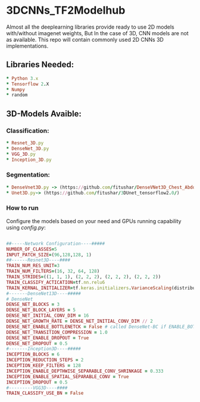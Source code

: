 # 3DCNNs_TF2Modelhub

Almost all the deeplearning libraries provide ready to use 2D models with/without imagenet weights, But In the case of 3D, CNN models are not as available. This repo will contain commonly used 2D CNNs 3D implementations.


## Libraries Needed:
```ruby
* Python 3.x 
* Tensorflow 2.X
* Numpy
* random
```

## 3D-Models Avaible:

### Classification:
```ruby
* Resnet_3D.py 
* DenseNet_3D.py
* VGG_3D.py
* Inception_3D.py
```
### Segmentation:
```ruby
* DenseVnet3D.py -> (https://github.com/fitushar/DenseVNet3D_Chest_Abdomen_Pelvis_Segmentation_tf2/)  
* Unet3D.py-> (https://github.com/fitushar/3DUnet_tensorflow2.0/)
```
### How to run
Configure the models based on your need and GPUs running capability using *config.py*:
```ruby

##-----Network Configuration----#####
NUMBER_OF_CLASSES=5
INPUT_PATCH_SIZE=(96,128,128, 1)
##------Resnet3D----####
TRAIN_NUM_RES_UNIT=3
TRAIN_NUM_FILTERS=(16, 32, 64, 128)
TRAIN_STRIDES=((1, 1, 1), (2, 2, 2), (2, 2, 2), (2, 2, 2))
TRAIN_CLASSIFY_ACTICATION=tf.nn.relu6
TRAIN_KERNAL_INITIALIZER=tf.keras.initializers.VarianceScaling(distribution='uniform')
#-------DenseNet13D----#####
# DenseNet
DENSE_NET_BLOCKS = 3
DENSE_NET_BLOCK_LAYERS = 5
DENSE_NET_INITIAL_CONV_DIM = 16
DENSE_NET_GROWTH_RATE = DENSE_NET_INITIAL_CONV_DIM // 2
DENSE_NET_ENABLE_BOTTLENETCK = False # called DenseNet-BC if ENABLE_BOTTLENETCK and COMPRESSION < 1 in paper
DENSE_NET_TRANSITION_COMPRESSION = 1.0
DENSE_NET_ENABLE_DROPOUT = True
DENSE_NET_DROPOUT = 0.5
#-------Inception3D----#####
INCEPTION_BLOCKS = 6
INCEPTION_REDUCTION_STEPS = 2
INCEPTION_KEEP_FILTERS = 128
INCEPTION_ENABLE_DEPTHWISE_SEPARABLE_CONV_SHRINKAGE = 0.333
INCEPTION_ENABLE_SPATIAL_SEPARABLE_CONV = True
INCEPTION_DROPOUT = 0.5
#---------VGG3D----####
TRAIN_CLASSIFY_USE_BN = False

```
